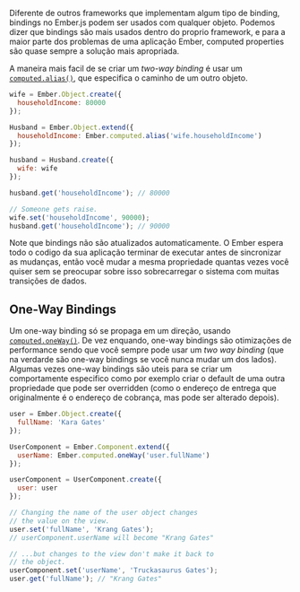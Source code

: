 Diferente de outros frameworks que implementam algum tipo de binding,
bindings no Ember.js podem ser usados com qualquer objeto. Podemos dizer que bindings são 
mais usados dentro do proprio framework, e para a maior parte dos problemas de uma aplicação Ember, 
computed properties são quase sempre a solução mais apropriada.

A maneira mais facil de se criar um _two-way binding_ é usar um [`computed.alias()`][1],
que especifica o caminho de um outro objeto.

[1]: http://emberjs.com/api/classes/Ember.computed.html#method_alias

```javascript
wife = Ember.Object.create({
  householdIncome: 80000
});

Husband = Ember.Object.extend({
  householdIncome: Ember.computed.alias('wife.householdIncome')
});

husband = Husband.create({
  wife: wife
});

husband.get('householdIncome'); // 80000

// Someone gets raise.
wife.set('householdIncome', 90000);
husband.get('householdIncome'); // 90000
```

Note que bindings não são atualizados automaticamente. O Ember espera todo o codigo da sua 
aplicação terminar de executar antes de sincronizar as mudanças, então você mudar a mesma 
propriedade quantas vezes você quiser sem se preocupar sobre isso sobrecarregar o sistema 
com muitas transições de dados.

## One-Way Bindings

Um one-way binding só se propaga em um direção, usando
[`computed.oneWay()`][1]. De vez enquando, one-way bindings são otimizações de performance 
sendo que você sempre pode usar um _two way binding_ (que na verdarde são one-way bindings se você nunca mudar um dos lados).
Algumas vezes one-way bindings são uteis para se criar um comportamente especifico como 
por exemplo criar o default de uma outra propriedade que pode ser overridden (como o endereço de entrega
que originalmente é o endereço de cobrança, mas pode ser alterado depois).

[1]: http://emberjs.com/api/classes/Ember.computed.html#method_oneWay

```javascript
user = Ember.Object.create({
  fullName: 'Kara Gates'
});

UserComponent = Ember.Component.extend({
  userName: Ember.computed.oneWay('user.fullName')
});

userComponent = UserComponent.create({
  user: user
});

// Changing the name of the user object changes
// the value on the view.
user.set('fullName', 'Krang Gates');
// userComponent.userName will become "Krang Gates"

// ...but changes to the view don't make it back to
// the object.
userComponent.set('userName', 'Truckasaurus Gates');
user.get('fullName'); // "Krang Gates"
```
